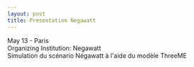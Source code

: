 ```yaml
---
layout: post
title: Presentation Negawatt
---
```


May 13 - Paris <br>
Organizing Institution: Negawatt  <br>
Simulation du scénario Négawatt à l'aide du modèle ThreeME